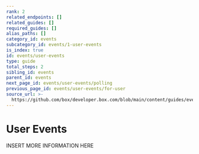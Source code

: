 ```yaml
---
rank: 2
related_endpoints: []
related_guides: []
required_guides: []
alias_paths: []
category_id: events
subcategory_id: events/1-user-events
is_index: true
id: events/user-events
type: guide
total_steps: 2
sibling_id: events
parent_id: events
next_page_id: events/user-events/polling
previous_page_id: events/user-events/for-user
source_url: >-
  https://github.com/box/developer.box.com/blob/main/content/guides/events/1-user-events/index.md
---
```

# User Events

INSERT MORE INFORMATION HERE